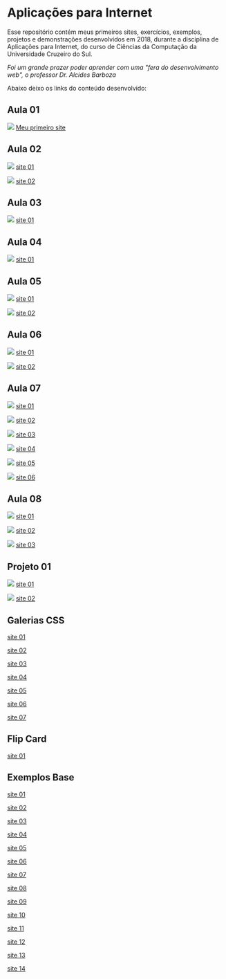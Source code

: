 # Aplicações para Internet

Esse repositório contém meus primeiros sites, exercícios, exemplos, projetos e demonstrações desenvolvidos em 2018, durante a disciplina de Aplicações para Internet, do curso de Ciências da Computação da Universidade Cruzeiro do Sul.

_Foi um grande prazer poder aprender com uma "fera do desenvolvimento web", o professor Dr. Alcides Barboza_

Abaixo deixo os links do conteúdo desenvolvido:

## Aula 01

![](./img/thumb_app_para_internet_aula01_ex001.jpg)
[Meu primeiro site](https://gabrielgustavoms.github.io/aplicacoesParaInternet/aula1/site1_incompleto/)

## Aula 02

![](./img/thumb_app_para_internet_aula02_ex001.jpg)
[site 01](https://gabrielgustavoms.github.io/aplicacoesParaInternet/aula2/site-1/)

![](./img/thumb_app_para_internet_aula02_ex002.jpg)
[site 02](https://gabrielgustavoms.github.io/aplicacoesParaInternet/aula2/site-2/)

## Aula 03

![](./img/thumb_app_para_internet_aula03_ex001.jpg)
[site 01](https://gabrielgustavoms.github.io/aplicacoesParaInternet/aula3/)

## Aula 04

![](./img/thumb_app_para_internet_aula04_ex001.jpg)
[site 01](https://gabrielgustavoms.github.io/aplicacoesParaInternet/aula4/)

## Aula 05

![](./img/thumb_app_para_internet_aula05_ex001.jpg)
[site 01](https://gabrielgustavoms.github.io/aplicacoesParaInternet/aula5/exercicio1/)


![](./img/thumb_app_para_internet_aula05_ex002.jpg)
[site 02](https://gabrielgustavoms.github.io/aplicacoesParaInternet/aula5/exercicio1-1/)

## Aula 06


![](./img/thumb_app_para_internet_aula06_ex001.jpg)
[site 01](https://gabrielgustavoms.github.io/aplicacoesParaInternet/aula6/exercicio01/exercicio-01.html)

![](./img/thumb_app_para_internet_aula06_ex002.jpg)
[site 02](https://gabrielgustavoms.github.io/aplicacoesParaInternet/aula6/exercicio2/)

## Aula 07

![](./img/thumb_app_para_internet_aula07_ex001.jpg)
[site 01](https://gabrielgustavoms.github.io/aplicacoesParaInternet/aula7/exercicio_01/)

![](./img/thumb_app_para_internet_aula07_ex002.jpg)
[site 02](https://gabrielgustavoms.github.io/aplicacoesParaInternet/aula7/exercicio_02/)

![](./img/thumb_app_para_internet_aula07_ex003.jpg)
[site 03](https://gabrielgustavoms.github.io/aplicacoesParaInternet/aula7/exercicio_03/)

![](./img/thumb_app_para_internet_aula07_ex004.jpg)
[site 04](https://gabrielgustavoms.github.io/aplicacoesParaInternet/aula7/exercicio_04/)

![](./img/thumb_app_para_internet_aula07_ex005.jpg)
[site 05](https://gabrielgustavoms.github.io/aplicacoesParaInternet/aula7/exercicio_05/)

![](./img/thumb_app_para_internet_aula07_ex006.jpg)
[site 06](https://gabrielgustavoms.github.io/aplicacoesParaInternet/aula7/exercicio_06/)

## Aula 08

![](./img/thumb_app_para_internet_aula08_ex001.jpg)
[site 01](https://gabrielgustavoms.github.io/aplicacoesParaInternet/aula8/exercicio1_base/)

![](./img/thumb_app_para_internet_aula08_ex002.jpg)
[site 02](https://gabrielgustavoms.github.io/aplicacoesParaInternet/aula8/exercicio2_base/)

![](./img/thumb_app_para_internet_aula08_ex003.jpg)
[site 03](https://gabrielgustavoms.github.io/aplicacoesParaInternet/aula8/exercicio3_base/)

## Projeto 01

![](./img/thumb_app_para_internet_projeto01.jpg)
[site 01](https://gabrielgustavoms.github.io/aplicacoesParaInternet/Projeto1/exercicio1/)

![](./img/thumb_app_para_internet_projeto02.jpg)
[site 02](https://gabrielgustavoms.github.io/aplicacoesParaInternet/Projeto1/exercicio2/)

## Galerias CSS

[site 01](https://gabrielgustavoms.github.io/aplicacoesParaInternet/Galerias%20Css/exercicio_01/)

[site 02](https://gabrielgustavoms.github.io/aplicacoesParaInternet/Galerias%20Css/exercicio_02/)

[site 03](https://gabrielgustavoms.github.io/aplicacoesParaInternet/Galerias%20Css/exercicio_03/)

[site 04](https://gabrielgustavoms.github.io/aplicacoesParaInternet/Galerias%20Css/exercicio_04/)

[site 05](https://gabrielgustavoms.github.io/aplicacoesParaInternet/Galerias%20Css/exercicio_05/)

[site 06](https://gabrielgustavoms.github.io/aplicacoesParaInternet/Galerias%20Css/exercicio_06/)

[site 07](https://gabrielgustavoms.github.io/aplicacoesParaInternet/Galerias%20Css/exercicio_07/)

## Flip Card

[site 01](https://gabrielgustavoms.github.io/aplicacoesParaInternet/flip-card/)

## Exemplos Base

[site 01](https://gabrielgustavoms.github.io/aplicacoesParaInternet/Exemplos_base/exemplo_1.html)

[site 02](https://gabrielgustavoms.github.io/aplicacoesParaInternet/Exemplos_base/exemplo_3.html)

[site 03](https://gabrielgustavoms.github.io/aplicacoesParaInternet/Exemplos_base/exemplo_6.html)

[site 04](https://gabrielgustavoms.github.io/aplicacoesParaInternet/Exemplos_base/exemplo_7.html)

[site 05](https://gabrielgustavoms.github.io/aplicacoesParaInternet/Exemplos_base/exemplo_8.html)

[site 06](https://gabrielgustavoms.github.io/aplicacoesParaInternet/Exemplos_base/exemplo_9.html)

[site 07](https://gabrielgustavoms.github.io/aplicacoesParaInternet/Exemplos_base/exemplo_10.html)

[site 08](https://gabrielgustavoms.github.io/aplicacoesParaInternet/Exemplos_base/exemplo_11.html)

[site 09](https://gabrielgustavoms.github.io/aplicacoesParaInternet/Exemplos_base/exemplo_12.html)

[site 10](https://gabrielgustavoms.github.io/aplicacoesParaInternet/Exemplos_base/exemplo_13.html)

[site 11](https://gabrielgustavoms.github.io/aplicacoesParaInternet/Exemplos_base/exemplo_15.html)

[site 12](https://gabrielgustavoms.github.io/aplicacoesParaInternet/Exemplos_base/exemplo_16.html)

[site 13](https://gabrielgustavoms.github.io/aplicacoesParaInternet/Exemplos_base/exemplo_18.html)

[site 14](https://gabrielgustavoms.github.io/aplicacoesParaInternet/Exemplos_base/exemplo_19.html)

